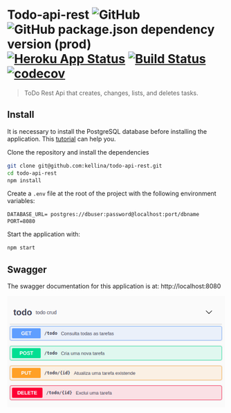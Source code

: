 # Todo-api-rest ![GitHub](https://img.shields.io/github/license/kellina/todo-api-rest) ![GitHub package.json dependency version (prod)](https://img.shields.io/github/package-json/dependency-version/kellina/todo-api-rest/express) [![Heroku App Status](http://heroku-shields.herokuapp.com/kel-todo-backend)](https://kel-todo-backend.herokuapp.com) [![Build Status](https://travis-ci.com/kellina/todo-api-rest.svg?branch=master)](https://travis-ci.com/kellina/todo-api-rest) [![codecov](https://codecov.io/gh/kellina/todo-api-rest/branch/master/graph/badge.svg?token=CP3GSLGCSM)](https://codecov.io/gh/kellina/todo-api-rest)

> ToDo Rest Api that creates, changes, lists, and deletes tasks.

## Install

It is necessary to install the PostgreSQL database before installing the application.
This [tutorial](https://www.digitalocean.com/community/tutorials/how-to-install-and-use-postgresql-on-ubuntu-20-04-pt) can help you.

Clone the repository and install the dependencies

```bash
git clone git@github.com:kellina/todo-api-rest.git
cd todo-api-rest
npm install
```

Create a `.env` file at the root of the project with the following environment variables:

```
DATABASE_URL= postgres://dbuser:password@localhost:port/dbname
PORT=8080
```

Start the application with:

```bash
npm start
```

## Swagger

The swagger documentation for this application is at: http://localhost:8080

![Swagger](https://raw.githubusercontent.com/kellina/todo-api-rest/master/assets/swagger.png)
